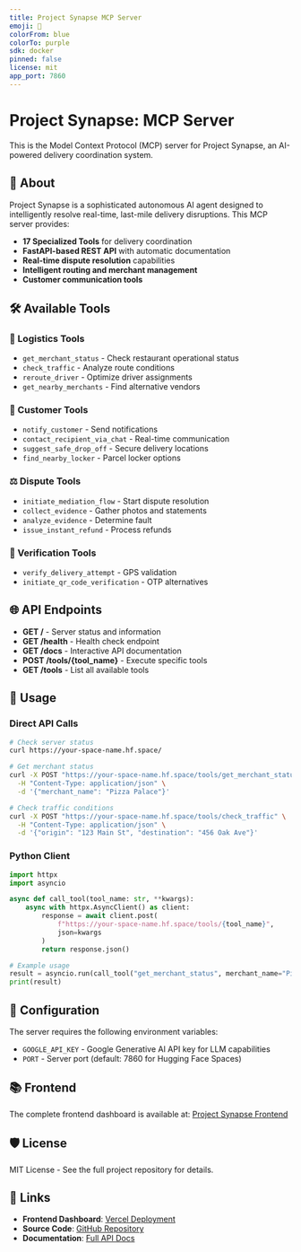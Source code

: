 ```yaml
---
title: Project Synapse MCP Server
emoji: 🚀
colorFrom: blue
colorTo: purple
sdk: docker
pinned: false
license: mit
app_port: 7860
---
```


# Project Synapse: MCP Server

This is the Model Context Protocol (MCP) server for Project Synapse, an AI-powered delivery coordination system.

## 🤖 About

Project Synapse is a sophisticated autonomous AI agent designed to intelligently resolve real-time, last-mile delivery disruptions. This MCP server provides:

- **17 Specialized Tools** for delivery coordination
- **FastAPI-based REST API** with automatic documentation
- **Real-time dispute resolution** capabilities
- **Intelligent routing and merchant management**
- **Customer communication tools**

## 🛠️ Available Tools

### 🚛 Logistics Tools
- `get_merchant_status` - Check restaurant operational status
- `check_traffic` - Analyze route conditions  
- `reroute_driver` - Optimize driver assignments
- `get_nearby_merchants` - Find alternative vendors

### 👥 Customer Tools
- `notify_customer` - Send notifications
- `contact_recipient_via_chat` - Real-time communication
- `suggest_safe_drop_off` - Secure delivery locations
- `find_nearby_locker` - Parcel locker options

### ⚖️ Dispute Tools
- `initiate_mediation_flow` - Start dispute resolution
- `collect_evidence` - Gather photos and statements
- `analyze_evidence` - Determine fault
- `issue_instant_refund` - Process refunds

### 🔐 Verification Tools
- `verify_delivery_attempt` - GPS validation
- `initiate_qr_code_verification` - OTP alternatives

## 🌐 API Endpoints

- **GET /** - Server status and information
- **GET /health** - Health check endpoint
- **GET /docs** - Interactive API documentation
- **POST /tools/{tool_name}** - Execute specific tools
- **GET /tools** - List all available tools

## 🚀 Usage

### Direct API Calls

```bash
# Check server status
curl https://your-space-name.hf.space/

# Get merchant status
curl -X POST "https://your-space-name.hf.space/tools/get_merchant_status" \
  -H "Content-Type: application/json" \
  -d '{"merchant_name": "Pizza Palace"}'

# Check traffic conditions
curl -X POST "https://your-space-name.hf.space/tools/check_traffic" \
  -H "Content-Type: application/json" \
  -d '{"origin": "123 Main St", "destination": "456 Oak Ave"}'
```

### Python Client

```python
import httpx
import asyncio

async def call_tool(tool_name: str, **kwargs):
    async with httpx.AsyncClient() as client:
        response = await client.post(
            f"https://your-space-name.hf.space/tools/{tool_name}",
            json=kwargs
        )
        return response.json()

# Example usage
result = asyncio.run(call_tool("get_merchant_status", merchant_name="Pizza Palace"))
print(result)
```

## 🔧 Configuration

The server requires the following environment variables:

- `GOOGLE_API_KEY` - Google Generative AI API key for LLM capabilities
- `PORT` - Server port (default: 7860 for Hugging Face Spaces)

## 📚 Frontend

The complete frontend dashboard is available at: [Project Synapse Frontend](https://project-synapse-frontend.vercel.app)

## 🛡️ License

MIT License - See the full project repository for details.

## 🔗 Links

- **Frontend Dashboard**: [Vercel Deployment](https://project-synapse-frontend.vercel.app)
- **Source Code**: [GitHub Repository](https://github.com/your-username/project-synapse)
- **Documentation**: [Full API Docs](https://your-space-name.hf.space/docs)
